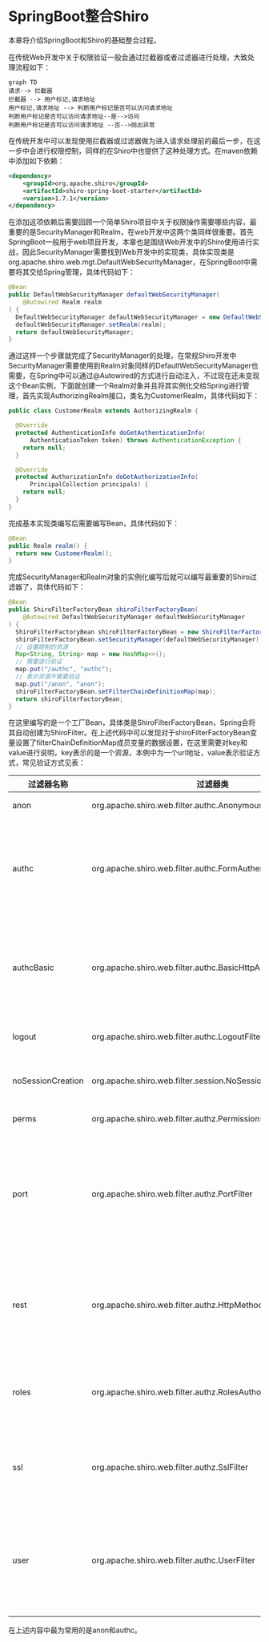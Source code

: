 # SpringBoot整合Shiro
本章将介绍SpringBoot和Shiro的基础整合过程。 





在传统Web开发中关于权限验证一般会通过拦截器或者过滤器进行处理，大致处理流程如下：

```mermaid
graph TD
请求--> 拦截器
拦截器 --> 用户标记,请求地址
用户标记,请求地址 --> 判断用户标记是否可以访问请求地址
判断用户标记是否可以访问请求地址--是-->访问
判断用户标记是否可以访问请求地址 --否-->抛出异常
```

在传统开发中可以发现使用拦截器或过滤器做为进入请求处理前的最后一步，在这一步中会进行权限控制，同样的在Shiro中也提供了这种处理方式。在maven依赖中添加如下依赖：

```xml
<dependency>
    <groupId>org.apache.shiro</groupId>
    <artifactId>shiro-spring-boot-starter</artifactId>
    <version>1.7.1</version>
</dependency>
```

在添加这项依赖后需要回顾一个简单Shiro项目中关于权限操作需要哪些内容，最重要的是SecurityManager和Realm，在web开发中这两个类同样很重要。首先SpringBoot一般用于web项目开发，本章也是围绕Web开发中的Shiro使用进行实战，因此SecurityManager需要找到Web开发中的实现类，具体实现类是org.apache.shiro.web.mgt.DefaultWebSecurityManager，在SpringBoot中需要将其交给Spring管理，具体代码如下：

```java
@Bean
public DefaultWebSecurityManager defaultWebSecurityManager(
    @Autowired Realm realm
) {
  DefaultWebSecurityManager defaultWebSecurityManager = new DefaultWebSecurityManager();
  defaultWebSecurityManager.setRealm(realm);
  return defaultWebSecurityManager;
}
```

通过这样一个步骤就完成了SecurityManager的处理，在常规Shiro开发中SecurityManager需要使用到Realm对象同样的DefaultWebSecurityManager也需要，在Spring中可以通过@Autowired的方式进行自动注入，不过现在还未变现这个Bean实例，下面就创建一个Realm对象并且将其实例化交给Spring进行管理，首先实现AuthorizingRealm接口，类名为CustomerRealm，具体代码如下：

```java
public class CustomerRealm extends AuthorizingRealm {

  @Override
  protected AuthenticationInfo doGetAuthenticationInfo(
      AuthenticationToken token) throws AuthenticationException {
    return null;
  }

  @Override
  protected AuthorizationInfo doGetAuthorizationInfo(
      PrincipalCollection principals) {
    return null;
  }
}
```

完成基本实现类编写后需要编写Bean，具体代码如下：

```java
@Bean
public Realm realm() {
  return new CustomerRealm();
}
```

完成SecurityManager和Realm对象的实例化编写后就可以编写最重要的Shiro过滤器了，具体代码如下：

```java
@Bean
public ShiroFilterFactoryBean shiroFilterFactoryBean(
    @Autowired DefaultWebSecurityManager defaultWebSecurityManager
) {
  ShiroFilterFactoryBean shiroFilterFactoryBean = new ShiroFilterFactoryBean();
  shiroFilterFactoryBean.setSecurityManager(defaultWebSecurityManager);
  // 设置限制的资源
  Map<String, String> map = new HashMap<>();
  // 需要进行验证
  map.put("/authc", "authc");
  // 表示资源不需要验证
  map.put("/anon", "anon");
  shiroFilterFactoryBean.setFilterChainDefinitionMap(map);
  return shiroFilterFactoryBean;
}
```

在这里编写的是一个工厂Bean，具体类是ShiroFilterFactoryBean，Spring会将其自动创建为ShiroFilter。在上述代码中可以发现对于shiroFilterFactoryBean变量设置了filterChainDefinitionMap成员变量的数据设置，在这里需要对key和value进行说明，key表示的是一个资源，本例中为一个url地址，value表示验证方式，常见验证方式见表：

| 过滤器名称        | 过滤器类                                                     | 描述                                                     |
| ----------------- | ------------------------------------------------------------ | -------------------------------------------------------- |
| anon              | org.apache.shiro.web.filter.authc.AnonymousFilter | 匿名过滤器                                               |
| authc             | org.apache.shiro.web.filter.authc.FormAuthenticationFilter | 如果继续操作，需要做对应的表单验证否则不能通过           |
| authcBasic        | org.apache.shiro.web.filter.authc.BasicHttpAuthenticationFilter | 基本http验证过滤，如果不通过，跳转屋登录页面             |
| logout            | org.apache.shiro.web.filter.authc.LogoutFilter | 登录退出过滤器                                           |
| noSessionCreation | org.apache.shiro.web.filter.session.NoSessionCreationFilter | 没有session创建过滤器                                    |
| perms             | org.apache.shiro.web.filter.authz.PermissionsAuthorizationFilter | 权限过滤器                                               |
| port              | org.apache.shiro.web.filter.authz.PortFilter | 端口过滤器，可以设置是否是指定端口如果不是跳转到登录页面 |
| rest              | org.apache.shiro.web.filter.authz.HttpMethodPermissionFilter             |http方法过滤器，可以指定如post不能进行访问等|
| roles             | org.apache.shiro.web.filter.authz.RolesAuthorizationFilter | 角色过滤器，判断当前用户是否指定角色                     |
| ssl               | org.apache.shiro.web.filter.authz.SslFilter | 请求需要通过ssl，如果不是跳转回登录页                    |
| user              | org.apache.shiro.web.filter.authc.UserFilter | 如果访问一个已知用户，比如记住我功能，走这个过滤器       |

在上述内容中最为常用的是anon和authc。